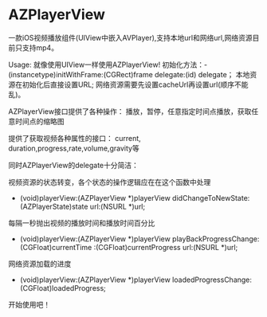 # AZPlayerView
一款iOS视频播放组件(UIView中嵌入AVPlayer),支持本地url和网络url,网络资源目前只支持mp4。

Usage:
就像使用UIView一样使用AZPlayerView!
初始化方法：- (instancetype)initWithFrame:(CGRect)frame delegate:(id<AZPlayerViewDelegate>) delegate；
本地资源在初始化后直接设置URL;
网络资源需要先设置cacheUrl再设置url(顺序不能乱)。

AZPlayerView接口提供了各种操作：
播放，暂停，任意指定时间点播放，获取任意时间点的缩略图

提供了获取视频各种属性的接口：
current, duration,progress,rate,volume,gravity等

同时AZPlayerView的delegate十分简洁：

 视频资源的状态转变，各个状态的操作逻辑应在在这个函数中处理
- (void)playerView:(AZPlayerView *)playerView didChangeToNewState:(AZPlayerState)state url:(NSURL *)url;

 每隔一秒抛出视频的播放时间和播放时间百分比
- (void)playerView:(AZPlayerView *)playerView playBackProgressChange:(CGFloat)currentTime :(CGFloat)currentProgress url:(NSURL *)url;

 网络资源加载的进度
- (void)playerView:(AZPlayerView *)playerView loadedProgressChange:(CGFloat)loadedProgress;

开始使用吧！

